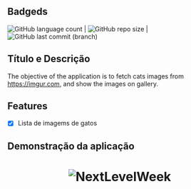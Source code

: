 ## Badgeds
![GitHub language count](https://img.shields.io/github/languages/count/clopesbraga/ImgurCatsGallery) |  ![GitHub repo size](https://img.shields.io/github/repo-size/clopesbraga/ImgurCatsGallery) |  ![GitHub last commit (branch)](https://img.shields.io/github/last-commit/clopesbraga/ImgurCatsGallery/master)


## Título e Descrição

The objective of the application is to fetch cats images from https://imgur.com, and show the
images on gallery.

## Features

- [x] Lista de imagems de gatos

## Demonstração da aplicação

<h1 align="center">
  <img alt="NextLevelWeek" title="#NextLevelWeek" src="https://github.com/clopesbraga/ImgurCatsGallery/assets/58059669/93c7534e-9ba9-478d-8f72-0e90099b8fd5"
 />
</h1>
